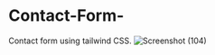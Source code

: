 # Contact-Form-
Contact form using tailwind CSS.
![Screenshot (104)](https://github.com/JagdishJR7/Contact-Form-/assets/122378408/568014fe-c299-427c-8622-05c3f5e44a5c)
